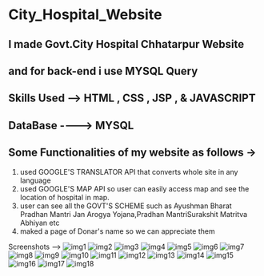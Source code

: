 # City_Hospital_Website

  I made Govt.City Hospital Chhatarpur Website 
--------------------------------------
and for back-end i use MYSQL Query
-----------------------------------
Skills Used --> HTML , CSS , JSP , &  JAVASCRIPT
---------------------------------------------

DataBase ----> MYSQL
-----------------------------------------

Some Functionalities of my website as follows ->
---------------------------------------------------------

1.  used GOOGLE'S TRANSLATOR API that converts whole site in any language
2.  used GOOGLE'S MAP API so user can easily access map and see the location of hospital in map.
3.  user can see all the GOVT'S SCHEME such as Ayushman Bharat Pradhan Mantri Jan Arogya Yojana,Pradhan MantriSurakshit Matritva Abhiyan etc
4.  maked a page of Donar's name so we can appreciate them

Screenshots -->
![img1](https://user-images.githubusercontent.com/64797556/93124069-b18de980-f6e6-11ea-92e6-94a671b73f9a.PNG)
![img2](https://user-images.githubusercontent.com/64797556/93124076-b5ba0700-f6e6-11ea-9517-0ea32e7440b7.PNG)
![img3](https://user-images.githubusercontent.com/64797556/93124077-b6529d80-f6e6-11ea-86db-e66ce55401ad.PNG)
![img4](https://user-images.githubusercontent.com/64797556/93124079-b8b4f780-f6e6-11ea-8de9-b1ac523b0e83.PNG)
![img5](https://user-images.githubusercontent.com/64797556/93124083-bb175180-f6e6-11ea-8375-89199bf556d6.PNG)
![img6](https://user-images.githubusercontent.com/64797556/93124090-bc487e80-f6e6-11ea-9140-4c53dfe571b1.PNG)
![img7](https://user-images.githubusercontent.com/64797556/93124092-bd79ab80-f6e6-11ea-9faf-3dd0c4f8d4e0.PNG)
![img8](https://user-images.githubusercontent.com/64797556/93124101-bfdc0580-f6e6-11ea-8cbb-6675fad73a35.PNG)
![img9](https://user-images.githubusercontent.com/64797556/93124104-c0749c00-f6e6-11ea-9930-a0833f934f29.PNG)
![img10](https://user-images.githubusercontent.com/64797556/93124108-c10d3280-f6e6-11ea-8633-c9ba8bc9d726.PNG)
![img11](https://user-images.githubusercontent.com/64797556/93124114-c23e5f80-f6e6-11ea-8fff-08a5721164f4.PNG)
![img12](https://user-images.githubusercontent.com/64797556/93124116-c36f8c80-f6e6-11ea-9f32-b6d20ff2ef46.PNG)
![img13](https://user-images.githubusercontent.com/64797556/93124121-c4a0b980-f6e6-11ea-9645-bba2f9b760a4.PNG)
![img14](https://user-images.githubusercontent.com/64797556/93124126-c5d1e680-f6e6-11ea-9927-4420cc0c150d.PNG)
![img15](https://user-images.githubusercontent.com/64797556/93124128-c66a7d00-f6e6-11ea-9ff4-40dc38c3b7b2.PNG)
![img16](https://user-images.githubusercontent.com/64797556/93124135-c8344080-f6e6-11ea-8f6b-e82f3a209153.PNG)
![img17](https://user-images.githubusercontent.com/64797556/93124141-c8ccd700-f6e6-11ea-98cc-5b863d72ced8.PNG)
![img18](https://user-images.githubusercontent.com/64797556/93124144-c9656d80-f6e6-11ea-9723-b7f12fa57a0a.PNG)
